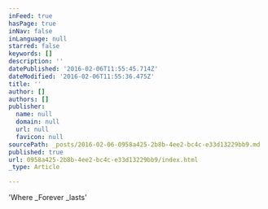```yaml
---
inFeed: true
hasPage: true
inNav: false
inLanguage: null
starred: false
keywords: []
description: ''
datePublished: '2016-02-06T11:55:45.714Z'
dateModified: '2016-02-06T11:55:36.475Z'
title: ''
author: []
authors: []
publisher:
  name: null
  domain: null
  url: null
  favicon: null
sourcePath: _posts/2016-02-06-0958a425-2b8b-4ee2-bc4c-e33d13229bb9.md
published: true
url: 0958a425-2b8b-4ee2-bc4c-e33d13229bb9/index.html
_type: Article

---
```

'Where _Forever _lasts'
